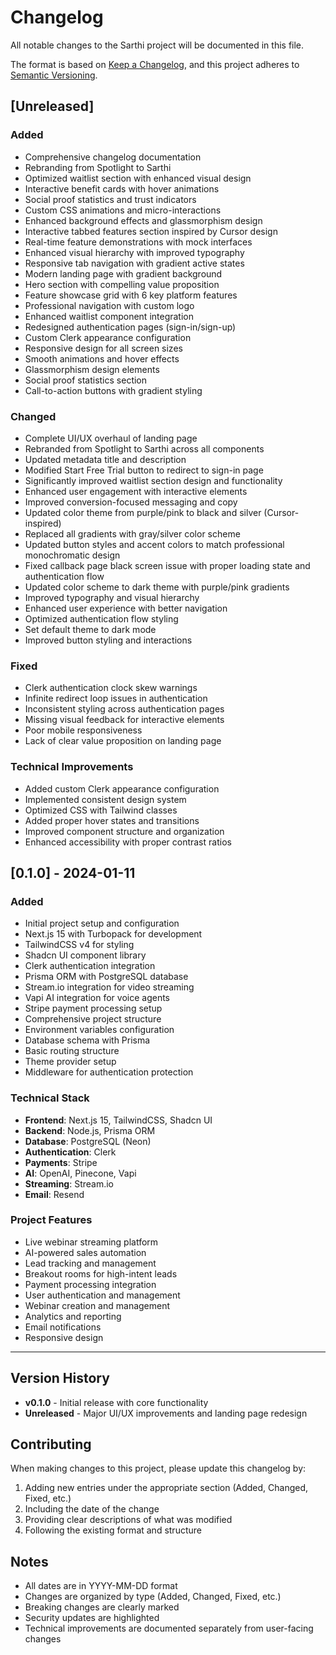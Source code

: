 # Changelog

All notable changes to the Sarthi project will be documented in this file.

The format is based on [Keep a Changelog](https://keepachangelog.com/en/1.0.0/),
and this project adheres to [Semantic Versioning](https://semver.org/spec/v2.0.0.html).

## [Unreleased]

### Added
- Comprehensive changelog documentation
- Rebranding from Spotlight to Sarthi
- Optimized waitlist section with enhanced visual design
- Interactive benefit cards with hover animations
- Social proof statistics and trust indicators
- Custom CSS animations and micro-interactions
- Enhanced background effects and glassmorphism design
- Interactive tabbed features section inspired by Cursor design
- Real-time feature demonstrations with mock interfaces
- Enhanced visual hierarchy with improved typography
- Responsive tab navigation with gradient active states
- Modern landing page with gradient background
- Hero section with compelling value proposition
- Feature showcase grid with 6 key platform features
- Professional navigation with custom logo
- Enhanced waitlist component integration
- Redesigned authentication pages (sign-in/sign-up)
- Custom Clerk appearance configuration
- Responsive design for all screen sizes
- Smooth animations and hover effects
- Glassmorphism design elements
- Social proof statistics section
- Call-to-action buttons with gradient styling

### Changed
- Complete UI/UX overhaul of landing page
- Rebranded from Spotlight to Sarthi across all components
- Updated metadata title and description
- Modified Start Free Trial button to redirect to sign-in page
- Significantly improved waitlist section design and functionality
- Enhanced user engagement with interactive elements
- Improved conversion-focused messaging and copy
- Updated color theme from purple/pink to black and silver (Cursor-inspired)
- Replaced all gradients with gray/silver color scheme
- Updated button styles and accent colors to match professional monochromatic design
- Fixed callback page black screen issue with proper loading state and authentication flow
- Updated color scheme to dark theme with purple/pink gradients
- Improved typography and visual hierarchy
- Enhanced user experience with better navigation
- Optimized authentication flow styling
- Set default theme to dark mode
- Improved button styling and interactions

### Fixed
- Clerk authentication clock skew warnings
- Infinite redirect loop issues in authentication
- Inconsistent styling across authentication pages
- Missing visual feedback for interactive elements
- Poor mobile responsiveness
- Lack of clear value proposition on landing page

### Technical Improvements
- Added custom Clerk appearance configuration
- Implemented consistent design system
- Optimized CSS with Tailwind classes
- Added proper hover states and transitions
- Improved component structure and organization
- Enhanced accessibility with proper contrast ratios

## [0.1.0] - 2024-01-11

### Added
- Initial project setup and configuration
- Next.js 15 with Turbopack for development
- TailwindCSS v4 for styling
- Shadcn UI component library
- Clerk authentication integration
- Prisma ORM with PostgreSQL database
- Stream.io integration for video streaming
- Vapi AI integration for voice agents
- Stripe payment processing setup
- Comprehensive project structure
- Environment variables configuration
- Database schema with Prisma
- Basic routing structure
- Theme provider setup
- Middleware for authentication protection

### Technical Stack
- **Frontend**: Next.js 15, TailwindCSS, Shadcn UI
- **Backend**: Node.js, Prisma ORM
- **Database**: PostgreSQL (Neon)
- **Authentication**: Clerk
- **Payments**: Stripe
- **AI**: OpenAI, Pinecone, Vapi
- **Streaming**: Stream.io
- **Email**: Resend

### Project Features
- Live webinar streaming platform
- AI-powered sales automation
- Lead tracking and management
- Breakout rooms for high-intent leads
- Payment processing integration
- User authentication and management
- Webinar creation and management
- Analytics and reporting
- Email notifications
- Responsive design

---

## Version History

- **v0.1.0** - Initial release with core functionality
- **Unreleased** - Major UI/UX improvements and landing page redesign

## Contributing

When making changes to this project, please update this changelog by:

1. Adding new entries under the appropriate section (Added, Changed, Fixed, etc.)
2. Including the date of the change
3. Providing clear descriptions of what was modified
4. Following the existing format and structure

## Notes

- All dates are in YYYY-MM-DD format
- Changes are organized by type (Added, Changed, Fixed, etc.)
- Breaking changes are clearly marked
- Security updates are highlighted
- Technical improvements are documented separately from user-facing changes
